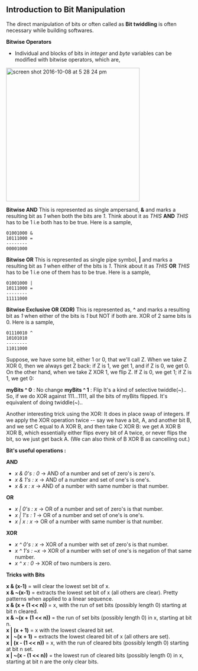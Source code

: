 ## Introduction to Bit Manipulation

The direct manipulation of bits or often called as **Bit twiddling** is often necessary while building softwares.

**Bitwise Operators**
- Individual and blocks of bits in _integer_ and _byte_ variables can be modified with bitwise operators, which are, 

<img width="361" alt="screen shot 2016-10-08 at 5 28 24 pm" src="https://cloud.githubusercontent.com/assets/3439029/19216713/aee07c52-8d7c-11e6-8e7a-7af27705be7a.png">

**Bitwise AND**
This is represented as single ampersand, **&** and marks a resulting bit as _1_ when both the bits are _1_. Think about it as _THIS_ **AND** _THIS_ has to be 1 i.e both has to be true. Here is a sample, 
```
01001000 & 
10111000 = 
--------
00001000
```

**Bitwise OR**
This is represented as single pipe symbol, **|** and marks a resulting bit as _1_ when either of the bits is _1_. Think about it as _THIS_ **OR** _THIS_ has to be 1 i.e one of them has to be true. Here is a sample, 
```
01001000 | 
10111000 = 
--------
11111000
```

**Bitwise Exclusive OR (XOR)**
This is represented as, **^** and marks a resulting bit as _1_ when either of the bits is _1_ but NOT if both are. XOR of 2 same bits is 0. Here is a sample, 
```
01110010 ^
10101010 
--------
11011000
```
Suppose, we have some bit, either 1 or 0, that we'll call Z. When we take Z XOR 0, then we always get Z back: if Z is 1, we get 1, and if Z is 0, we get 0. On the other hand, when we take Z XOR 1, we flip Z. If Z is 0, we get 1; if Z is 1, we get 0:

**myBits ^ 0** : No change
**myBits ^ 1** : Flip 
It's a kind of selective twiddle(~)..
So, if we do XOR against 111...1111, all the bits of myBits flipped. It's equivalent of doing twiddle(~)..

Another interesting trick using the XOR: It does in place swap of integers.
If we apply the XOR operation twice -- say we have a bit, A, and another bit B, and we set C equal to A XOR B, and then take C XOR B: we get A XOR B XOR B, which essentially either flips every bit of A twice, or never flips the bit, so we just get back A. (We can also think of B XOR B as cancelling out.) 

**Bit's useful operations :**

**AND**
- _x & 0's : 0_ -> AND of a number and set of zero's is zero's.
- _x & 1's : x_ -> AND of a number and set of one's is one's.
- _x & x : x_ -> AND of a number with same number is that number.

**OR**
- _x | 0's : x_ -> OR of a number and set of zero's is that number.
- _x | 1's : 1_ -> OR of a number and set of one's is one's.
- _x | x : x_ -> OR of a number with same number is that number.

**XOR**
- _x ^ 0's : x_ -> XOR of a number with set of zero's is that number.
- _x ^ 1's : ~x_ -> XOR of a number with set of one's is negation of that same number.
- _x ^ x : 0_ -> XOR of two numbers is zero.

**Tricks with Bits**

**x & (x-1)** = will clear the lowest set bit of x.  
**x & ~(x-1)** = extracts the lowest set bit of x (all others are clear). Pretty patterns when applied to a linear sequence.  
**x & (x + (1 << n))** = x, with the run of set bits (possibly length 0) starting at bit n cleared.  
**x & ~(x + (1 << n))** = the run of set bits (possibly length 0) in x, starting at bit n.  
**x | (x + 1)** = x with the lowest cleared bit set.  
**x | ~(x + 1)** = extracts the lowest cleared bit of x (all others are set).  
**x | (x - (1 << n))** = x, with the run of cleared bits (possibly length 0) starting at bit n set.  
**x | ~(x - (1 << n))** = the lowest run of cleared bits (possibly length 0) in x, starting at bit n are the only clear bits.  
